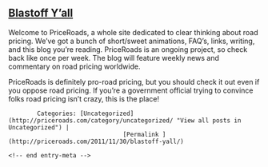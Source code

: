 ## [Blastoff Y’all](/2011/11/30/blastoff-yall/ "Permalink to Blastoff Y’all")


Welcome to PriceRoads, a whole site dedicated to clear thinking about road pricing. We’ve got a bunch of short/sweet animations, FAQ’s, links, writing, and this blog you’re reading. PriceRoads is an ongoing project, so check back like once per week. The blog will feature weekly news and commentary on road pricing worldwide.

PriceRoads is definitely pro-road pricing, but you should check it out even if you oppose road pricing. If you’re a government official trying to convince folks road pricing isn’t crazy, this is the place!

			Categories: [Uncategorized](http://priceroads.com/category/uncategorized/ "View all posts in Uncategorized") | 
									[Permalink ](http://priceroads.com/2011/11/30/blastoff-yall/)

	<!-- end entry-meta -->
